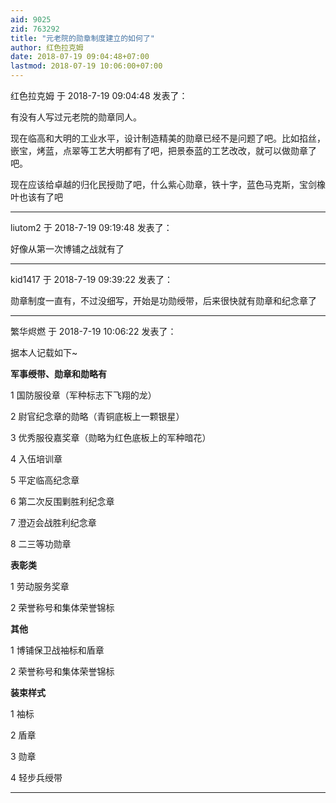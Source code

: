 ```yaml
---
aid: 9025
zid: 763292
title: "元老院的勋章制度建立的如何了"
author: 红色拉克姆
date: 2018-07-19 09:04:48+07:00
lastmod: 2018-07-19 10:06:00+07:00
---
```


红色拉克姆 于 2018-7-19 09:04:48 发表了：

有没有人写过元老院的勋章同人。

现在临高和大明的工业水平，设计制造精美的勋章已经不是问题了吧。比如掐丝，嵌宝，烤蓝，点翠等工艺大明都有了吧，把景泰蓝的工艺改改，就可以做勋章了吧。

现在应该给卓越的归化民授勋了吧，什么紫心勋章，铁十字，蓝色马克斯，宝剑橡叶也该有了吧

---

liutom2 于 2018-7-19 09:19:48 发表了：

好像从第一次博铺之战就有了

---

kid1417 于 2018-7-19 09:39:22 发表了：

勋章制度一直有，不过没细写，开始是功勋绶带，后来很快就有勋章和纪念章了

---

繁华烬燃 于 2018-7-19 10:06:22 发表了：

据本人记载如下~

**军事绶带、勋章和勋略有**

1 国防服役章（军种标志下飞翔的龙）

2 尉官纪念章的勋略（青铜底板上一颗银星）

3 优秀服役嘉奖章（勋略为红色底板上的军种暗花）

4 入伍培训章

5 平定临高纪念章

6 第二次反围剿胜利纪念章

7 澄迈会战胜利纪念章

8 二三等功勋章

**表彰类**

1 劳动服务奖章

2 荣誉称号和集体荣誉锦标

**其他**

1 博铺保卫战袖标和盾章

2 荣誉称号和集体荣誉锦标

**装束样式**

1 袖标

2 盾章

3 勋章

4 轻步兵绶带

---
